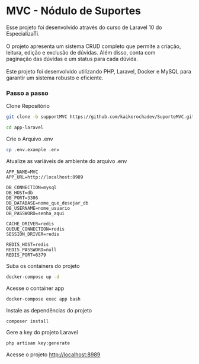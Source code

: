 
# MVC - Nódulo de Suportes

Esse projeto foi desenvolvido através do curso de Laravel 10 do EspecializaTi. <br/> <br/>
O projeto apresenta um sistema CRUD completo que permite a criação, leitura, edição e exclusão de dúvidas. Além disso, conta com paginação das dúvidas e um status para cada dúvida.
<br/> <br/>
Este projeto foi desenvolvido utilizando PHP, Laravel, Docker e MySQL para garantir um sistema robusto e eficiente.

### Passo a passo
Clone Repositório
```sh
git clone -b supportMVC https://github.com/kaikerochadev/SuporteMVC.git mvc-laravel
```
```sh
cd app-laravel
```


Crie o Arquivo .env
```sh
cp .env.example .env
```


Atualize as variáveis de ambiente do arquivo .env
```dosini
APP_NAME=MVC
APP_URL=http://localhost:8989

DB_CONNECTION=mysql
DB_HOST=db
DB_PORT=3306
DB_DATABASE=nome_que_desejar_db
DB_USERNAME=nome_usuario
DB_PASSWORD=senha_aqui

CACHE_DRIVER=redis
QUEUE_CONNECTION=redis
SESSION_DRIVER=redis

REDIS_HOST=redis
REDIS_PASSWORD=null
REDIS_PORT=6379
```


Suba os containers do projeto
```sh
docker-compose up -d
```


Acesse o container app
```sh
docker-compose exec app bash
```


Instale as dependências do projeto
```sh
composer install
```


Gere a key do projeto Laravel
```sh
php artisan key:generate
```


Acesse o projeto
[http://localhost:8989](http://localhost:8989)
